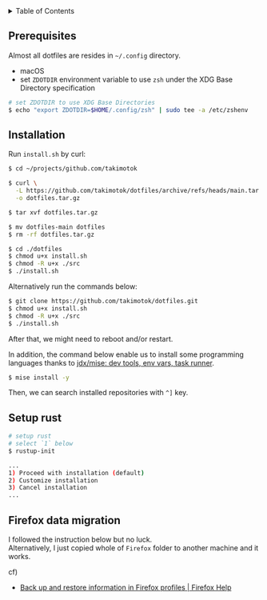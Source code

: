 <!-- TABLE OF CONTENTS -->
<details>
  <summary>Table of Contents</summary>
  <ol>
    <li><a href="#prerequisites">Prerequisites</a></li>
    <li><a href="#installation">Installation</a></li>
  </ol>
</details>

## Prerequisites

Almost all dotfiles are resides in `~/.config` directory.

- macOS
- set `ZDOTDIR` environment variable to use `zsh` under the XDG Base Directory specification

```sh
# set ZDOTDIR to use XDG Base Directories
$ echo "export ZDOTDIR=$HOME/.config/zsh" | sudo tee -a /etc/zshenv
```

## Installation

Run `install.sh` by curl:

```sh
$ cd ~/projects/github.com/takimotok

$ curl \
  -L https://github.com/takimotok/dotfiles/archive/refs/heads/main.tar.gz \
  -o dotfiles.tar.gz

$ tar xvf dotfiles.tar.gz

$ mv dotfiles-main dotfiles
$ rm -rf dotfiles.tar.gz

$ cd ./dotfiles
$ chmod u+x install.sh
$ chmod -R u+x ./src
$ ./install.sh
```

Alternatively run the commands below:

```sh
$ git clone https://github.com/takimotok/dotfiles.git
$ chmod u+x install.sh
$ chmod -R u+x ./src
$ ./install.sh
```

After that, we might need to reboot and/or restart.

In addition, the command below enable us to install some programming languages thanks to [jdx/mise: dev tools, env vars, task
runner](https://github.com/jdx/mise).

```sh
$ mise install -y
```

Then, we can search installed repositories with `^]` key.

## Setup rust

```sh
# setup rust
# select `1` below
$ rustup-init

...
1) Proceed with installation (default)
2) Customize installation
3) Cancel installation
...

```

## Firefox data migration

I followed the instruction below but no luck.  
Alternatively, I just copied whole of `Firefox` folder to another machine and it works.

cf)

- [Back up and restore information in Firefox profiles | Firefox Help](https://support.mozilla.org/en-US/kb/back-and-restore-information-firefox-profiles)


